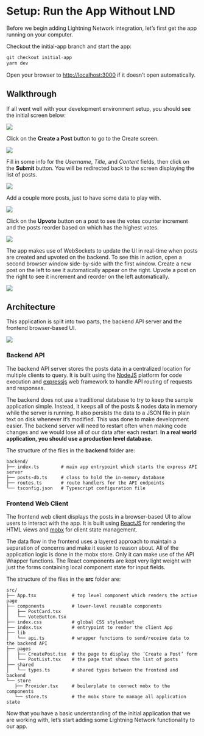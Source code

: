 # Setup: Run the App Without LND

Before we begin adding Lightning Network integration, let’s first get the app running on your computer.

Checkout the initial-app branch and start the app:

```typescript
git checkout initial-app
yarn dev
```

Open your browser to [http://localhost:3000](http://localhost:3000) if it doesn’t open automatically.

## Walkthrough

If all went well with your development environment setup, you should see the initial screen below:

![](<../../../.gitbook/assets/preLND01 (1) (1) (1) (1).png>)

Click on the **Create a Post** button to go to the Create screen.

![](<../../../.gitbook/assets/preLND02 (1) (1).png>)

Fill in some info for the _Username_, _Title_, and _Content_ fields, then click on the **Submit** button. You will be redirected back to the screen displaying the list of posts.

![](<../../../.gitbook/assets/preLND03 (1).png>)

Add a couple more posts, just to have some data to play with.

![](<../../../.gitbook/assets/preLND04 (1).png>)

Click on the **Upvote** button on a post to see the votes counter increment and the posts reorder based on which has the highest votes.

![](<../../../.gitbook/assets/preLND05 (1).png>)

The app makes use of WebSockets to update the UI in real-time when posts are created and upvoted on the backend. To see this in action, open a second browser window side-by-side with the first window. Create a new post on the left to see it automatically appear on the right. Upvote a post on the right to see it increment and reorder on the left automatically.

![](<../../../.gitbook/assets/preLND06 (1).png>)

## Architecture

This application is split into two parts, the backend API server and the frontend browser-based UI.

![](<../../../.gitbook/assets/appArchitecture (1).png>)

### Backend API

The backend API server stores the posts data in a centralized location for multiple clients to query. It is built using the [NodeJS](https://nodejs.org) platform for code execution and [expressjs](https://expressjs.com) web framework to handle API routing of requests and responses.

The backend does not use a traditional database to try to keep the sample application simple. Instead, it keeps all of the posts & nodes data in memory while the server is running. It also persists the data to a JSON file in plain text on disk whenever it’s modified. This was done to make development easier. The backend server will need to restart often when making code changes and we would lose all of our data after each restart. **In a real world application, you should use a production level database.**

The structure of the files in the **backend** folder are:

```
backend/
├── index.ts        # main app entrypoint which starts the express API server
├── posts-db.ts     # class to hold the in-memory database
├── routes.ts       # route handlers for the API endpoints
└── tsconfig.json   # Typescript configuration file
```

### Frontend Web Client

The frontend web client displays the posts in a browser-based UI to allow users to interact with the app. It is built using [ReactJS](https://reactjs.org) for rendering the HTML views and [mobx](https://mobx.js.org) for client state management.

The data flow in the frontend uses a layered approach to maintain a separation of concerns and make it easier to reason about. All of the application logic is done in the mobx store. Only it can make use of the API Wrapper functions. The React components are kept very light weight with just the forms containing local component state for input fields.

The structure of the files in the **src** folder are:

```
src/
├── App.tsx             # top level component which renders the active page
├── components          # lower-level reusable components
│   ├── PostCard.tsx
│   └── VoteButton.tsx
├── index.css           # global CSS stylesheet
├── index.tsx           # entrypoint to render the client App
├── lib
│   └── api.ts          # wrapper functions to send/receive data to the backend API
├── pages               
│   ├── CreatePost.tsx  # the page to display the ‘Create a Post’ form
│   └── PostList.tsx    # the page that shows the list of posts
├── shared
│   └── types.ts        # shared types between the frontend and backend
└── store
   ├── Provider.tsx     # boilerplate to connect mobx to the components
   └── store.ts         # the mobx store to manage all application state
```

Now that you have a basic understanding of the initial application that we are working with, let’s start adding some Lightning Network functionality to our app.
